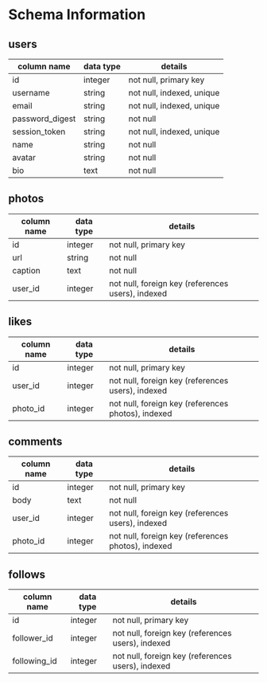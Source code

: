 # Schema Information

## users
column name     | data type | details
----------------|-----------|--------------------------
id              | integer   | not null, primary key
username        | string    | not null, indexed, unique
email           | string    | not null, indexed, unique
password_digest | string    | not null
session_token   | string    | not null, indexed, unique
name            | string    | not null
avatar          | string    | not null
bio             | text      | not null

## photos
column name | data type | details
------------|-----------|--------------------------------------------------
id          | integer   | not null, primary key
url         | string    | not null
caption     | text      | not null
user_id     | integer   | not null, foreign key (references users), indexed

## likes
column name | data type | details
------------|-----------|---------------------------------------------------
id          | integer   | not null, primary key
user_id     | integer   | not null, foreign key (references users), indexed
photo_id    | integer   | not null, foreign key (references photos), indexed

## comments
column name | data type | details
------------|-----------|---------------------------------------------------
id          | integer   | not null, primary key
body        | text      | not null
user_id     | integer   | not null, foreign key (references users), indexed
photo_id    | integer   | not null, foreign key (references photos), indexed

## follows
column name  | data type | details
-------------|-----------|--------------------------------------------------
id           | integer   | not null, primary key
follower_id  | integer   | not null, foreign key (references users), indexed
following_id | integer   | not null, foreign key (references users), indexed
